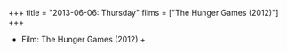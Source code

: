 +++
title = "2013-06-06: Thursday"
films = ["The Hunger Games (2012)"]
+++


* Film: The Hunger Games (2012) +
